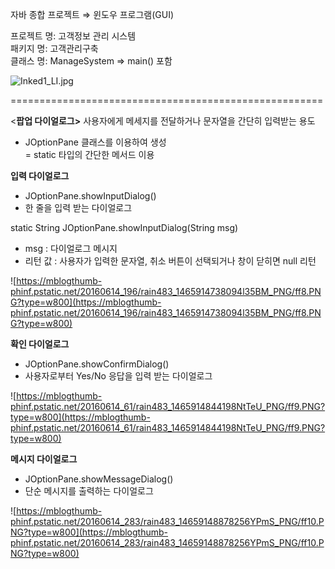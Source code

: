 자바 종합 프로젝트 ⇒ 윈도우 프로그램(GUI)  
  
프로젝트 명: 고객정보 관리 시스템  
패키지 명: 고객관리구축  
클래스 명: ManageSystem ⇒ main() 포함   

![Inked1_LI.jpg](https://s3-us-west-2.amazonaws.com/secure.notion-static.com/61fe1b9a-860a-4267-b2f1-397394025190/Inked1_LI.jpg)  


====================================================== 
  
  
<**팝업 다이얼로그>**
사용자에게 메세지를 전달하거나 문자열을 간단히 입력받는 용도  
- JOptionPane 클래스를 이용하여 생성  
= static 타입의 간단한 메서드 이용  

**입력 다이얼로그** 
- JOptionPane.showInputDialog()  
- 한 줄을 입력 받는 다이얼로그   
  
static String JOptionPane.showInputDialog(String msg)   
* msg : 다이얼로그 메시지   
* 리턴 값 : 사용자가 입력한 문자열, 취소 버튼이 선택되거나 창이 닫히면 null 리턴

![https://mblogthumb-phinf.pstatic.net/20160614_196/rain483_1465914738094l35BM_PNG/ff8.PNG?type=w800](https://mblogthumb-phinf.pstatic.net/20160614_196/rain483_1465914738094l35BM_PNG/ff8.PNG?type=w800)
  
  
**확인 다이얼로그** 
- JOptionPane.showConfirmDialog() 
- 사용자로부터 Yes/No 응답을 입력 받는 다이얼로그

![https://mblogthumb-phinf.pstatic.net/20160614_61/rain483_1465914844198NtTeU_PNG/ff9.PNG?type=w800](https://mblogthumb-phinf.pstatic.net/20160614_61/rain483_1465914844198NtTeU_PNG/ff9.PNG?type=w800)

**메시지 다이얼로그**
- JOptionPane.showMessageDialog() 
- 단순 메시지를 출력하는 다이얼로그

![https://mblogthumb-phinf.pstatic.net/20160614_283/rain483_14659148878256YPmS_PNG/ff10.PNG?type=w800](https://mblogthumb-phinf.pstatic.net/20160614_283/rain483_14659148878256YPmS_PNG/ff10.PNG?type=w800)

